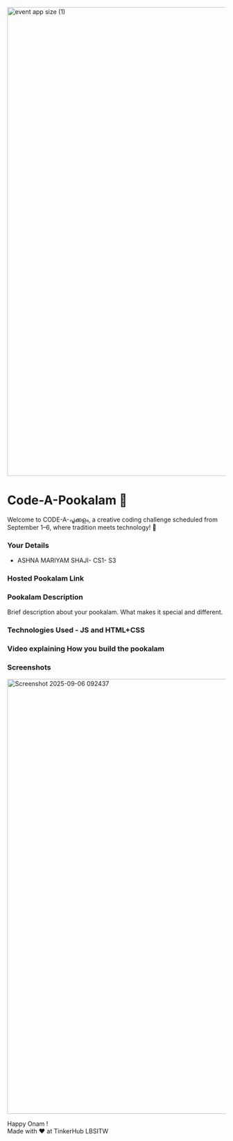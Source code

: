 <img width="1920" height="1080" alt="event app size (1)" src="https://github.com/user-attachments/assets/9c18c1de-1249-41ca-9561-1bc003606551" />

# Code-A-Pookalam 🌸
Welcome to CODE-A-പൂക്കളം, a creative coding challenge scheduled from September 1–6, where tradition meets technology! 🌼


### Your Details
- ASHNA MARIYAM SHAJI- CS1- S3


### Hosted Pookalam Link



### Pookalam Description
Brief description about your pookalam. What makes it special and different.



### Technologies Used - JS and HTML+CSS


### Video explaining How you build the pookalam



### Screenshots
<img width="1044" height="1002" alt="Screenshot 2025-09-06 092437" src="https://github.com/user-attachments/assets/e2af88d2-7655-4cb3-90f7-4f5048f5ab7b" />



Happy Onam ! <br>
Made with ❤️ at TinkerHub LBSITW
